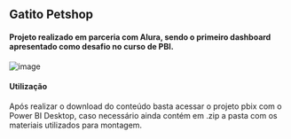 ## Gatito Petshop

#### Projeto realizado em parceria com Alura, sendo o primeiro dashboard apresentado como desafio no curso de PBI.

![image](https://github.com/juangranke/Gatito-petshop-dashboard/assets/95103428/4044c5ec-449a-46c9-b30e-f63b27b9ff58)

#### Utilização
Após realizar o download do conteúdo basta acessar o projeto pbix com o Power BI Desktop, caso necessário ainda contém em .zip a pasta com os materiais utilizados para montagem.

